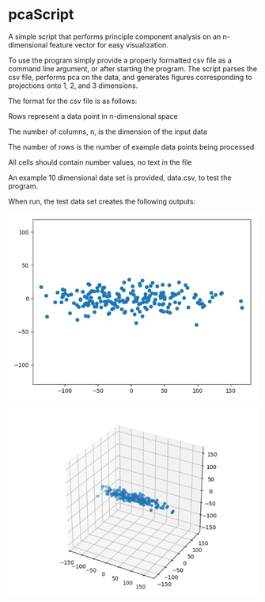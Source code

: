 # pcaScript
A simple script that performs principle component analysis on an n-dimensional feature vector for easy visualization.

To use the program simply provide a properly formatted csv file as a command line argument, or after starting the program.
The script parses the csv file, performs pca on the data, and generates figures corresponding to projections onto 
1, 2, and 3 dimensions.

The format for the csv file is as follows:

Rows represent a data point in n-dimensional space
  
The number of columns, n, is the dimension of the input data
  
The number of rows is the number of example data points being processed
  
All cells should contain number values, no text in the file
  
An example 10 dimensional data set is provided, data.csv, to test the program.

When run, the test data set creates the following outputs:

![data.csv Reduced to 2 Dimensions](https://github.com/devindewitt/pcaScript/blob/assets/2-D.png)

![data.csv Reduced to 2 Dimensions](https://github.com/devindewitt/pcaScript/blob/assets/3-D.png)



  
